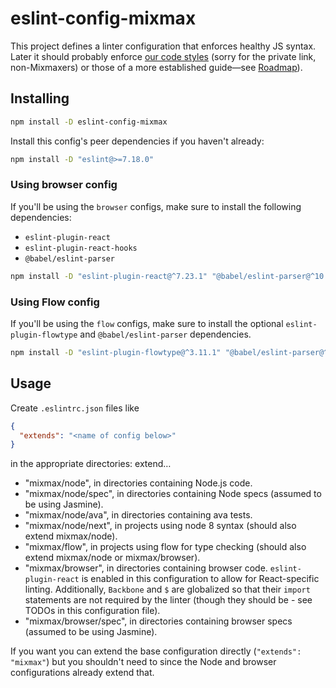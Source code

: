 # eslint-config-mixmax

This project defines a linter configuration that enforces healthy JS syntax.
Later it should probably enforce [our code styles](https://github.com/mixmaxhq/code-styles#js)
(sorry for the private link, non-Mixmaxers) or those of a more established guide&mdash;see [Roadmap](#roadmap)).

## Installing

```sh
npm install -D eslint-config-mixmax
```

Install this config's peer dependencies if you haven't already:

```sh
npm install -D "eslint@>=7.18.0"
```
### Using browser config

If you'll be using the `browser` configs, make sure to install the following dependencies:
- `eslint-plugin-react`
- `eslint-plugin-react-hooks`
- `@babel/eslint-parser`


```sh
npm install -D "eslint-plugin-react@^7.23.1" "@babel/eslint-parser@^10.0.2" "eslint-plugin-react-hooks@^4.2.0"
```

### Using Flow config

If you'll be using the `flow` configs, make sure to install the optional `eslint-plugin-flowtype` and `@babel/eslint-parser` dependencies.

```sh
npm install -D "eslint-plugin-flowtype@^3.11.1" "@babel/eslint-parser@^10.0.2"
```

## Usage

Create `.eslintrc.json` files like

```json
{
  "extends": "<name of config below>"
}
```

in the appropriate directories: extend…

- "mixmax/node", in directories containing Node.js code.
- "mixmax/node/spec", in directories containing Node specs (assumed to be using Jasmine).
- "mixmax/node/ava", in directories containing ava tests.
- "mixmax/node/next", in projects using node 8 syntax (should also extend mixmax/node).
- "mixmax/flow", in projects using flow for type checking (should also extend mixmax/node or mixmax/browser).
- "mixmax/browser", in directories containing browser code. `eslint-plugin-react` is enabled in this configuration to allow for React-specific linting. Additionally, `Backbone` and `$` are globalized so that their `import` statements are not required by the linter (though they should be - see TODOs in this configuration file).
- "mixmax/browser/spec", in directories containing browser specs (assumed to be using Jasmine).

If you want you can extend the base configuration directly (`"extends": "mixmax"`) but you shouldn't
need to since the Node and browser configurations already extend that.
